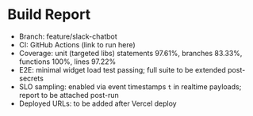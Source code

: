 # Build Report

- Branch: feature/slack-chatbot
- CI: GitHub Actions (link to run here)
- Coverage: unit (targeted libs) statements 97.61%, branches 83.33%, functions 100%, lines 97.22%
- E2E: minimal widget load test passing; full suite to be extended post-secrets
- SLO sampling: enabled via event timestamps `t` in realtime payloads; report to be attached post-run
- Deployed URLs: to be added after Vercel deploy
